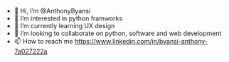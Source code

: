 - 👋 Hi, I’m @AnthonyByansi
- 👀 I’m interested in python framworks
- 🌱 I’m currently learning UX design
- 💞️ I’m looking to collaborate on python, software and web development
- 📫 How to reach me https://www.linkedin.com/in/byansi-anthony-7a027222a 

<!---
AnthonyByansi/AnthonyByansi is a ✨ special ✨ repository because its `README.md` (this file) appears on your GitHub profile.
You can click the Preview link to take a look at your changes.
--->
